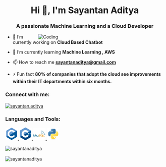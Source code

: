 <h1 align="center">Hi 👋, I'm Sayantan Aditya</h1>
<h3 align="center">A passionate Machine Learning and a Cloud Developer</h3>
<img align="right" alt="Coding" width="400" src="https://c.tenor.com/-UygBh3nnfEAAAAM/coding.gif">

- 🔭 I’m currently working on **Cloud Based Chatbot**

- 🌱 I’m currently learning **Machine Learning , AWS**

- 📫 How to reach me **sayantanaditya@gmail.com**

- ⚡ Fun fact **80% of companies that adopt the cloud see improvements within their IT departments within six months.**

<h3 align="left">Connect with me:</h3>
<p align="left">
<a href="https://instagram.com/sayantan.aditya" target="blank"><img align="center" src="https://raw.githubusercontent.com/rahuldkjain/github-profile-readme-generator/master/src/images/icons/Social/instagram.svg" alt="sayantan.aditya" height="30" width="40" /></a>
</p>

<h3 align="left">Languages and Tools:</h3>
<p align="left"> <a href="https://www.cprogramming.com/" target="_blank" rel="noreferrer"> <img src="https://raw.githubusercontent.com/devicons/devicon/master/icons/c/c-original.svg" alt="c" width="40" height="40"/> </a> <a href="https://www.w3schools.com/cpp/" target="_blank" rel="noreferrer"> <img src="https://raw.githubusercontent.com/devicons/devicon/master/icons/cplusplus/cplusplus-original.svg" alt="cplusplus" width="40" height="40"/> </a> <a href="https://www.mysql.com/" target="_blank" rel="noreferrer"> <img src="https://raw.githubusercontent.com/devicons/devicon/master/icons/mysql/mysql-original-wordmark.svg" alt="mysql" width="40" height="40"/> </a> <a href="https://www.python.org" target="_blank" rel="noreferrer"> <img src="https://raw.githubusercontent.com/devicons/devicon/master/icons/python/python-original.svg" alt="python" width="40" height="40"/> </a> </p>

<p><img align="center" src="https://github-readme-stats.vercel.app/api/top-langs?username=sayantanaditya&show_icons=true&locale=en&layout=compact" alt="sayantanaditya" /></p>

<p><img align="center" src="https://github-readme-streak-stats.herokuapp.com/?user=sayantanaditya&" alt="sayantanaditya" /></p>
